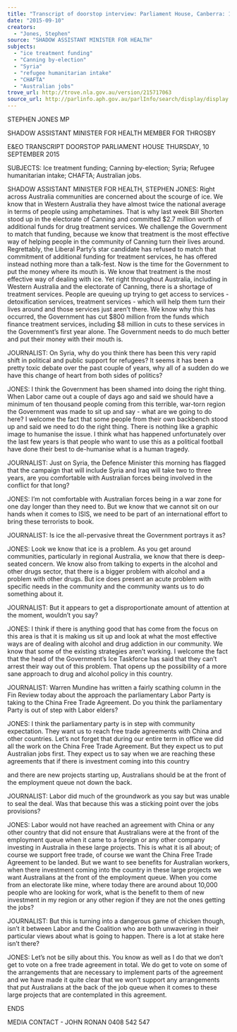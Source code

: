 ```yaml
---
title: "Transcript of doorstop interview: Parliament House, Canberra: 10 September 2015: ice treatment funding; Canning by-election; Syria; refugee humanitarian intake; CHAFTA; Australian jobs"
date: "2015-09-10"
creators:
  - "Jones, Stephen"
source: "SHADOW ASSISTANT MINISTER FOR HEALTH"
subjects:
  - "ice treatment funding"
  - "Canning by-election"
  - "Syria"
  - "refugee humanitarian intake"
  - "CHAFTA"
  - "Australian jobs"
trove_url: http://trove.nla.gov.au/version/215717063
source_url: http://parlinfo.aph.gov.au/parlInfo/search/display/display.w3p;query=Id%3A%22media/pressrel/4066295%22
---
```


 

 STEPHEN JONES MP 

 SHADOW ASSISTANT MINISTER FOR HEALTH  MEMBER FOR THROSBY   

 

 E&EO TRANSCRIPT  DOORSTOP  PARLIAMENT HOUSE  THURSDAY, 10 SEPTEMBER 2015   

 SUBJECTS: Ice treatment funding; Canning by-election; Syria; Refugee  humanitarian intake; CHAFTA; Australian jobs.   

 SHADOW ASSISTANT MINISTER FOR HEALTH, STEPHEN JONES: Right across  Australia communities are concerned about the scourge of ice. We know that in  Western Australia they have almost twice the national average in terms of people using  amphetamines. That is why last week Bill Shorten stood up in the electorate of Canning  and committed $2.7 million worth of additional funds for drug treatment services. We  challenge the Government to match that funding, because we know that treatment is the  most effective way of helping people in the community of Canning turn their lives  around. Regrettably, the Liberal Party’s star candidate has refused to match  that  commitment of additional funding for treatment services, he has offered instead  nothing more than a talk-fest. Now is the time for the Government to put the money  where its mouth is. We know that treatment is the most effective way of dealing with ice.  Yet right throughout Australia, including in Western Australia and the electorate of  Canning, there is a shortage of treatment services. People are queuing up trying to get  access to services - detoxification services, treatment services - which will help them  turn their lives around and those services just aren’t there. We know why this has  occurred, the Government has cut $800 million from the funds which finance treatment  services, including $8 million in cuts to these services in the Government’s first year  alone. The Government needs to do much better and put their money with their mouth  is.   

 JOURNALIST: On Syria, why do you think there has been this very rapid shift in  political and public support for refugees? It seems it has been a pretty toxic debate over  the past couple of years, why all of a sudden do we have this change of heart from both  sides of politics?   

 JONES:  I think the Government has been shamed into doing the right thing. When  Labor came out a couple of days ago and said we should have a minimum of ten  thousand people coming from this terrible, war-torn region the Government was made  to sit up and say - what are we going to do here? I welcome the fact that some people  from their own backbench stood up and said we need to do the right thing. There is  nothing like a graphic image to humanise the issue. I think what has happened  unfortunately over the last few years is that people who want to use this as a political  football have done their best to de-humanise what is a human tragedy.    

 JOURNALIST: Just on Syria, the Defence Minister this morning has flagged that the  campaign that will include Syria and Iraq will take two to three years, are you  comfortable with Australian forces being involved in the conflict for that long?   

 JONES: I’m not comfortable with Australian forces being in a war zone for one day  longer than they need to. But we know that we cannot sit on our hands when it comes to  ISIS, we need to be part of an international effort to bring these terrorists to book.    

 JOURNALIST: Is ice the all-pervasive threat the Government portrays it as?   

 JONES: Look we know that ice is a problem. As you get around communities,  particularly in regional Australia, we know that there is deep-seated concern. We know  also from talking to experts in the alcohol and other drugs sector, that there is a bigger  problem with alcohol and a problem with other drugs. But ice does present an acute  problem with specific needs in the community and the community wants us to do  something about it.   

 JOURNALIST: But it appears to get a disproportionate amount of attention at the  moment, wouldn’t you say?   

 JONES: I think if there is anything good that has come from the focus on this area is  that it is making us sit up and look at what the most effective ways are of dealing with  alcohol and drug addiction in our community. We know that some of the existing  strategies aren’t working. I welcome the fact that the head of the Government’s Ice  Taskforce has said that they can’t arrest their way out of this problem. That opens up  the possibility of a more sane approach to drug and alcohol policy in this country.    

 JOURNALIST: Warren Mundine has written a fairly scathing column in the Fin Review  today about the approach the parliamentary Labor Party is taking to the China Free  Trade Agreement. Do you think the parliamentary Party is out of step with Labor elders?   

 JONES: I think the parliamentary party is in step with community expectation. They  want us to reach free trade agreements with China and other countries. Let’s not forget  that during our entire term in office we did all the work on the China Free Trade  Agreement. But they expect us to put Australian jobs first. They expect us to say when  we are reaching these agreements that if there is investment coming into this country 

 and there are new projects starting up, Australians should be at the front of the  employment queue not down the back.   

 JOURNALIST: Labor did much of the groundwork as you say but was unable to seal  the deal. Was that because this was a sticking point over the jobs provisions?   

 JONES: Labor would not have reached an agreement with China or any other country  that did not ensure that Australians were at the front of the employment queue when it  came to a foreign or any other company investing in Australia in these large projects.  This is what it is all about; of course we support free trade, of course we want the China  Free Trade Agreement to be landed. But we want to see benefits for Australian workers,  when there investment coming into the country in these large projects we want  Australians at the front of the employment queue. When you come from an electorate  like mine, where today there are around about 10,000 people who are looking for work,  what is the benefit to them of new investment in my region or any other region if they  are not the ones getting the jobs?   

 JOURNALIST: But this is turning into a dangerous game of chicken though, isn’t it  between Labor and the Coalition who are both unwavering in their particular views  about what is going to happen. There is a lot at stake here isn’t there?   

 JONES: Let’s not be silly about this. You know as well as I do that we don’t get to vote  on a free trade agreement in total. We do get to vote on some of the arrangements that  are necessary to implement parts of the agreement and we have made it quite clear that  we won’t support any arrangements that put Australians at the back of the job queue  when it comes to these large projects that are contemplated in this agreement.    

 ENDS   

 MEDIA CONTACT - JOHN RONAN 0408 542 547   

